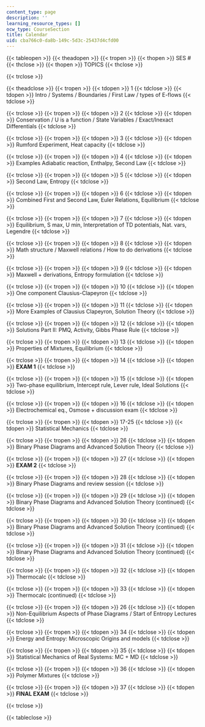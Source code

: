 ```yaml
---
content_type: page
description: ''
learning_resource_types: []
ocw_type: CourseSection
title: Calendar
uid: cba766c0-da8b-149c-5d3c-25437d4cfd00
---
```


{{< tableopen >}}
{{< theadopen >}}
{{< tropen >}}
{{< thopen >}}
SES #
{{< thclose >}}
{{< thopen >}}
TOPICS
{{< thclose >}}

{{< trclose >}}

{{< theadclose >}}
{{< tropen >}}
{{< tdopen >}}
1
{{< tdclose >}}
{{< tdopen >}}
Intro / Systems / Boundaries / First Law / types of E-flows
{{< tdclose >}}

{{< trclose >}}
{{< tropen >}}
{{< tdopen >}}
2
{{< tdclose >}}
{{< tdopen >}}
Conservation / U is a function / State Variables / Exact/Inexact Differentials
{{< tdclose >}}

{{< trclose >}}
{{< tropen >}}
{{< tdopen >}}
3
{{< tdclose >}}
{{< tdopen >}}
Rumford Experiment, Heat capacity
{{< tdclose >}}

{{< trclose >}}
{{< tropen >}}
{{< tdopen >}}
4
{{< tdclose >}}
{{< tdopen >}}
Examples Adiabatic reaction, Enthalpy, Second Law
{{< tdclose >}}

{{< trclose >}}
{{< tropen >}}
{{< tdopen >}}
5
{{< tdclose >}}
{{< tdopen >}}
Second Law, Entropy
{{< tdclose >}}

{{< trclose >}}
{{< tropen >}}
{{< tdopen >}}
6
{{< tdclose >}}
{{< tdopen >}}
Combined First and Second Law, Euler Relations, Equilibrium
{{< tdclose >}}

{{< trclose >}}
{{< tropen >}}
{{< tdopen >}}
7
{{< tdclose >}}
{{< tdopen >}}
Equilibrium, S max, U min, Interpretation of TD potentials, Nat. vars, Legendre
{{< tdclose >}}

{{< trclose >}}
{{< tropen >}}
{{< tdopen >}}
8
{{< tdclose >}}
{{< tdopen >}}
Math structure / Maxwell relations / How to do derivations
{{< tdclose >}}

{{< trclose >}}
{{< tropen >}}
{{< tdopen >}}
9
{{< tdclose >}}
{{< tdopen >}}
Maxwell + derivations, Entropy formulation
{{< tdclose >}}

{{< trclose >}}
{{< tropen >}}
{{< tdopen >}}
10
{{< tdclose >}}
{{< tdopen >}}
One component Clausius-Clapeyron
{{< tdclose >}}

{{< trclose >}}
{{< tropen >}}
{{< tdopen >}}
11
{{< tdclose >}}
{{< tdopen >}}
More Examples of Clausius Clapeyron, Solution Theory
{{< tdclose >}}

{{< trclose >}}
{{< tropen >}}
{{< tdopen >}}
12
{{< tdclose >}}
{{< tdopen >}}
Solutions Part II: PMQ, Activity, Gibbs Phase Rule
{{< tdclose >}}

{{< trclose >}}
{{< tropen >}}
{{< tdopen >}}
13
{{< tdclose >}}
{{< tdopen >}}
Properties of Mixtures, Equilibrium
{{< tdclose >}}

{{< trclose >}}
{{< tropen >}}
{{< tdopen >}}
14
{{< tdclose >}}
{{< tdopen >}}
**EXAM 1**
{{< tdclose >}}

{{< trclose >}}
{{< tropen >}}
{{< tdopen >}}
15
{{< tdclose >}}
{{< tdopen >}}
Two-phase equilibrium, Intercept rule, Lever rule, Ideal Solutions
{{< tdclose >}}

{{< trclose >}}
{{< tropen >}}
{{< tdopen >}}
16
{{< tdclose >}}
{{< tdopen >}}
Electrochemical eq., Osmose + discussion exam
{{< tdclose >}}

{{< trclose >}}
{{< tropen >}}
{{< tdopen >}}
17-25
{{< tdclose >}}
{{< tdopen >}}
Statistical Mechanics
{{< tdclose >}}

{{< trclose >}}
{{< tropen >}}
{{< tdopen >}}
26
{{< tdclose >}}
{{< tdopen >}}
Binary Phase Diagrams and Advanced Solution Theory
{{< tdclose >}}

{{< trclose >}}
{{< tropen >}}
{{< tdopen >}}
27
{{< tdclose >}}
{{< tdopen >}}
**EXAM 2**
{{< tdclose >}}

{{< trclose >}}
{{< tropen >}}
{{< tdopen >}}
28
{{< tdclose >}}
{{< tdopen >}}
Binary Phase Diagrams and review session
{{< tdclose >}}

{{< trclose >}}
{{< tropen >}}
{{< tdopen >}}
29
{{< tdclose >}}
{{< tdopen >}}
Binary Phase Diagrams and Advanced Solution Theory (continued)
{{< tdclose >}}

{{< trclose >}}
{{< tropen >}}
{{< tdopen >}}
30
{{< tdclose >}}
{{< tdopen >}}
Binary Phase Diagrams and Advanced Solution Theory (continued)
{{< tdclose >}}

{{< trclose >}}
{{< tropen >}}
{{< tdopen >}}
31
{{< tdclose >}}
{{< tdopen >}}
Binary Phase Diagrams and Advanced Solution Theory (continued)
{{< tdclose >}}

{{< trclose >}}
{{< tropen >}}
{{< tdopen >}}
32
{{< tdclose >}}
{{< tdopen >}}
Thermocalc
{{< tdclose >}}

{{< trclose >}}
{{< tropen >}}
{{< tdopen >}}
33
{{< tdclose >}}
{{< tdopen >}}
Thermocalc (continued)
{{< tdclose >}}

{{< trclose >}}
{{< tropen >}}
{{< tdopen >}}
26
{{< tdclose >}}
{{< tdopen >}}
Non-Equilibrium Aspects of Phase Diagrams / Start of Entropy Lectures
{{< tdclose >}}

{{< trclose >}}
{{< tropen >}}
{{< tdopen >}}
34
{{< tdclose >}}
{{< tdopen >}}
Energy and Entropy: Microscopic Origins and models
{{< tdclose >}}

{{< trclose >}}
{{< tropen >}}
{{< tdopen >}}
35
{{< tdclose >}}
{{< tdopen >}}
Statistical Mechanics of Real Systems: MC + MD
{{< tdclose >}}

{{< trclose >}}
{{< tropen >}}
{{< tdopen >}}
36
{{< tdclose >}}
{{< tdopen >}}
Polymer Mixtures
{{< tdclose >}}

{{< trclose >}}
{{< tropen >}}
{{< tdopen >}}
37
{{< tdclose >}}
{{< tdopen >}}
**FINAL EXAM**
{{< tdclose >}}

{{< trclose >}}

{{< tableclose >}}